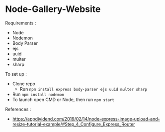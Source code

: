 # Node-Gallery-Website

Requirements :
- Node
- Nodemon
- Body Parser
- ejs
- uuid
- multer
- sharp

To set up :
- Clone repo
  - Run `npm install express body-parser ejs uuid multer sharp`
- Run `npm install nodemon`
- To launch open CMD or Node, then run `npm start`

References :
 - https://appdividend.com/2019/02/14/node-express-image-upload-and-resize-tutorial-example/#Step_4_Configure_Express_Router
